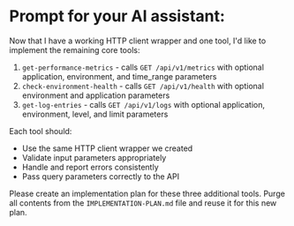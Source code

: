 # Prompt for your AI assistant:

Now that I have a working HTTP client wrapper and one tool, I'd like to implement the remaining core tools:

1. `get-performance-metrics` - calls `GET /api/v1/metrics` with optional application, environment, and time_range parameters
2. `check-environment-health` - calls `GET /api/v1/health` with optional environment and application parameters
3. `get-log-entries` - calls `GET /api/v1/logs` with optional application, environment, level, and limit parameters

Each tool should:

- Use the same HTTP client wrapper we created
- Validate input parameters appropriately
- Handle and report errors consistently
- Pass query parameters correctly to the API

Please create an implementation plan for these three additional tools. Purge all contents from the `IMPLEMENTATION-PLAN.md` file and reuse it for this new plan.
